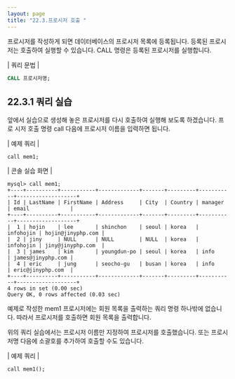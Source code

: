 ```yaml
---
layout: page
title: "22.3.프로시저 호출 "
--- 
```

프로시저를 작성하게 되면 데이터베이스의 프로시저 목록에 등록됩니다. 등록된 프로시 저는 호출하여 실행할 수 있습니다. CALL 명령은 등록된 프로시저를 실행합니다.  

| 쿼리 문법 | 
```sql
CALL 프로시저명; 
```

## 22.3.1 쿼리 실습 
앞에서 실습으로 생성해 놓은 프로시저를 다시 호출하여 실행해 보도록 하겠습니다. 프로 시저 호출 명령 call 다음에 프로시저 이름을 입력하면 됩니다.  

| 예제 쿼리 | 
```
call mem1; 
```

| 콘솔 실습 화면 | 
```
mysql> call mem1;
+----+----------+-----------+-------------+-------+---------+-----------+-------------------+
| Id | LastName | FirstName | Address     | City  | Country | manager   | email             |
+----+----------+-----------+-------------+-------+---------+-----------+-------------------+
|  1 | hojin    | lee       | shinchon    | seoul | korea   | infohojin | hojin@jinyphp.com |
|  2 | jiny     | NULL      | NULL        | NULL  | korea   | infohojin | jiny@jinyphp.com  |
|  3 | james    | kim       | youngdun-po | seoul | korea   | info      | james@jinyphp.com |
|  4 | eric     | jung      | seocho-gu   | busan | korea   | info      | eric@jinyphp.com  |
+----+----------+-----------+-------------+-------+---------+-----------+-------------------+
4 rows in set (0.00 sec)
Query OK, 0 rows affected (0.03 sec)

```

예제로 작성한 mem1 프로시저에는 회원 목록을 출력하는 쿼리 명령 하나밖에 없습니다. 따라서 프로시저를 호출하면 회원 목록을 출력합니다.  

위의 쿼리 실습에서는 프로시저 이름만 지정하여 프로시저를 호출했습니다. 또는 프로시 저명 다음에 소괄호를 추가하여 호출할 수도 있습니다.  

| 예제 쿼리 | 
```
call mem1(); 
```